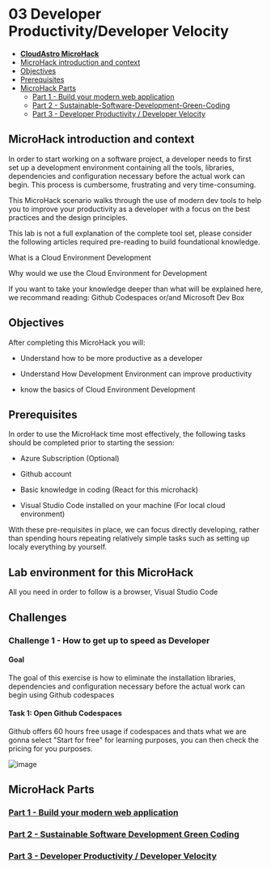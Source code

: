 # **03 Developer Productivity/Developer Velocity**

- [**CloudAstro MicroHack**](#cloudastro-microhack)
- [MicroHack introduction and context](#microhack-introduction-and-context)
- [Objectives](#objectives)
- [Prerequisites](#prerequisites)
- [MicroHack Parts](#microhack-parts)
  - [Part 1 - Build your modern web application](./01-build-your-modern-web-application/)
  - [Part 2 - Sustainable-Software-Development-Green-Coding](./02-sustainable-software-sevelopment-green-coding/)
  - [Part 3 - Developer Productivity / Developer Velocity](./03-developer-productivity-developer-velocity/)


## MicroHack introduction and context

In order to start working on a software project, a developer needs to first set up a development environment containing all the tools, libraries, dependencies and configuration necessary before the actual work can begin. This process is cumbersome, frustrating and very time-consuming. 

This MicroHack scenario walks through the use of modern dev tools  to help you to improve your productivity as a developer with a focus on the best practices and the design principles.  

This lab is not a full explanation of the complete tool set, please consider the following articles required pre-reading to build foundational knowledge. 

What is a Cloud Environment Development 

Why would we use the Cloud Environment for Development 

 

If you want to take your knowledge deeper than what will be explained here, we recommand reading: 
Github Codespaces or/and  Microsoft Dev Box 

## Objectives

After completing this MicroHack you will: 

- Understand how to be more productive as a developer  

- Understand How Development Environment can improve productivity 

- know the basics of Cloud Environment Development 

## Prerequisites

In order to use the MicroHack time most effectively, the following tasks should be completed prior to starting the session: 

- Azure Subscription (Optional) 

- Github account 

- Basic knowledge in coding (React for this microhack) 

- Visual Studio Code installed on your machine (For local cloud environment) 

 

With these pre-requisites in place, we can focus directly developing, rather than spending hours repeating relatively simple tasks such as setting up localy everything by yourself. 

## Lab environment for this MicroHack 

All you need in order to follow is a browser, Visual Studio Code 

## Challenges

### Challenge 1 - How to get up to speed as Developer 

 

#### Goal 

The goal of this exercise is how to eliminate the installation libraries, dependencies and configuration necessary before the actual work can begin using Github codespaces 

 

#### Task 1: Open Github Codespaces 

Github offers 60 hours free usage if codespaces and thats what we are gonna select "Start for free" for learning purposes, you can then check the pricing for you purposes. 

![image](./.images/screanshot1.png)

## MicroHack Parts

### [Part 1 - Build your modern web application](./01-build-your-modern-web-application/README.md)

### [Part 2 - Sustainable Software Development Green Coding](./02-sustainable-software-sevelopment-green-coding/README.md)

### [Part 3 - Developer Productivity / Developer Velocity ](./03-developer-productivity-developer-velocity/README.md)
